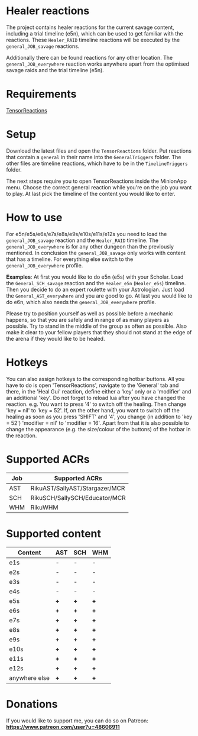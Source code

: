 # Healer reactions
The project contains healer reactions for the current savage content, including a trial timeline (e5n), which can be used to get familiar with the reactions. These `Healer_RAID` timeline reactions will be executed by the `general_JOB_savage` reactions.

Additionally there can be found reactions for any other location. The `general_JOB_everywhere` reaction works anywhere apart from the optimised savage raids and the trial timeline (e5n).

# Requirements
[TensorReactions](http://wiki.mmominion.com/doku.php?id=tensorreactions)

# Setup
Download the latest files and open the `TensorReactions` folder. Put reactions that contain a `general` in their name into the `GeneralTriggers` folder. The other files are timeline reactions, which have to be in the `TimelineTriggers` folder.

The next steps require you to open TensorReactions inside the MinionApp menu. Choose the correct general reaction while you're on the job you want to play. At last pick the timeline of the content you would like to enter.

# How to use
For e5n/e5s/e6s/e7s/e8s/e9s/e10s/e11s/e12s you need to load the `general_JOB_savage` reaction and the `Healer_RAID` timeline. The `general_JOB_everywhere` is for any other dungeon than the previously mentioned. In conclusion the `general_JOB_savage` only works with content that has a timeline. For everything else switch to the `general_JOB_everywhere` profile.

**Examples**:
At first you would like to do e5n (e5s) with your Scholar. Load the `General_SCH_savage` reaction and the `Healer_e5n` (`Healer_e5s`) timeline. Then you decide to do an expert roulette with your Astrologian. Just load the `General_AST_everywhere` and you are good to go. At last you would like to do e6n, which also needs the `general_JOB_everywhere` profile. 

Please try to position yourself as well as possible before a mechanic happens, so that you are safely and in range of as many players as possible. Try to stand in the middle of the group as often as possible. Also make it clear to your fellow players that they should not stand at the edge of the arena if they would like to be healed.

# Hotkeys
You can also assign hotkeys to the corresponding hotbar buttons. All you have to do is open 'TensorReactions', navigate to the 'General' tab and there, in the 'Heal Gui' reaction, define either a 'key' only or a 'modifier' and an additional 'key'. Do not forget to reload lua after you have changed the reaction.
e.g. You want to press '4' to switch off the healing. Then change 'key = nil' to 'key = 52'.
If, on the other hand, you want to switch off the healing as soon as you press 'SHIFT' and '4', you change (in addition to 'key = 52') 'modifier = nil' to 'modifier = 16'.
Apart from that it is also possible to change the appearance (e.g. the size/colour of the buttons) of the hotbar in the reaction.

# Supported ACRs
**Job** | **Supported ACRs**
------------ | -------------
AST|RikuAST/SallyAST/Stargazer/MCR
SCH|RikuSCH/SallySCH/Educator/MCR
WHM|RikuWHM

# Supported content
**Content** | **AST** | **SCH** | **WHM**
------------ | ------------- | ------------- | -------------
e1s | - | - | - 
e2s | - | - | - 
e3s | - | - | - 
e4s | - | - | - 
e5s | **+** | **+** | **+**  
e6s | **+** | **+** | **+** 
e7s | **+** | **+** | **+** 
e8s | **+** | **+** | **+** 
e9s | **+** | **+** | **+** 
e10s | **+** | **+** | **+** 
e11s | **+** | **+** | **+** 
e12s | **+** | **+** | **+** 
anywhere else | **+** | **+** | **+** 


# Donations
If you would like to support me, you can do so on Patreon:
**https://www.patreon.com/user?u=48606911**
